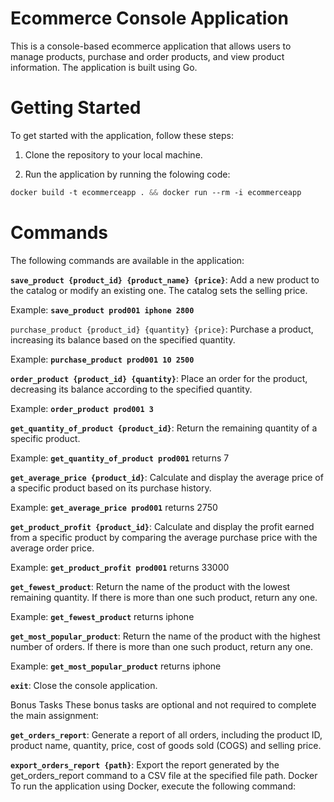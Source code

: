# Ecommerce Console Application
This is a console-based ecommerce application that allows users to manage products, purchase and order products, and view product information. The application is built using Go.

# Getting Started
To get started with the application, follow these steps:

1) Clone the repository to your local machine.

2) Run the application by running the folowing code:
```css
docker build -t ecommerceapp . && docker run --rm -i ecommerceapp
```
# Commands
The following commands are available in the application:

**`save_product {product_id} {product_name} {price}`**: Add a new product to the catalog or modify an existing one. The catalog sets the selling price.

Example: **`save_product prod001 iphone 2800`**

`purchase_product {product_id} {quantity} {price}`: Purchase a product, increasing its balance based on the specified quantity.

Example: **`purchase_product prod001 10 2500`**

**`order_product {product_id} {quantity}`**: Place an order for the product, decreasing its balance according to the specified quantity.

Example: **`order_product prod001 3`**

**`get_quantity_of_product {product_id}`**: Return the remaining quantity of a specific product.

Example: **`get_quantity_of_product prod001`** returns 7

**`get_average_price {product_id}`**: Calculate and display the average price of a specific product based on its purchase history.

Example: **`get_average_price prod001`** returns 2750

**`get_product_profit {product_id}`**: Calculate and display the profit earned from a specific product by comparing the average purchase price with the average order price.

Example: **`get_product_profit prod001`** returns 33000

**`get_fewest_product`**: Return the name of the product with the lowest remaining quantity. If there is more than one such product, return any one.

Example: **`get_fewest_product`** returns iphone

**`get_most_popular_product`**: Return the name of the product with the highest number of orders. If there is more than one such product, return any one.

Example: **`get_most_popular_product`** returns iphone

**`exit`**: Close the console application.

Bonus Tasks
These bonus tasks are optional and not required to complete the main assignment:

**`get_orders_report`**: Generate a report of all orders, including the product ID, product name, quantity, price, cost of goods sold (COGS) and selling price.

**`export_orders_report {path}`**: Export the report generated by the get_orders_report command to a CSV file at the specified file path.
Docker
To run the application using Docker, execute the following command: